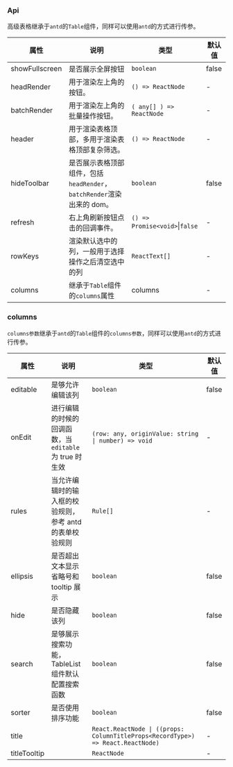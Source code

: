 ### Api

高级表格继承于`antd`的`Table`组件，同样可以使用`antd`的方式进行传参。

| 属性           | 说明                                                                  | 类型                           | 默认值 |
| -------------- | --------------------------------------------------------------------- | ------------------------------ | ------ |
| showFullscreen | 是否展示全屏按钮                                                      | `boolean`                      | false  |
| headRender     | 用于渲染左上角的按钮。                                                | `() => ReactNode`              | -      |
| batchRender    | 用于渲染左上角的批量操作按钮。                                        | `( any[] ) => ReactNode`       | -      |
| header         | 用于渲染表格顶部，多用于渲染表格顶部复杂筛选。                        | `() => ReactNode`              | -      |
| hideToolbar    | 是否展示表格顶部组件，包括`headRender`，`batchRender`渲染出来的 dom。 | `boolean`                      | false  |
| refresh        | 右上角刷新按钮点击的回调事件。                                        | `() => Promise<void>`\|`false` | -      |
| rowKeys        | 渲染默认选中的列，一般用于选择操作之后清空选中的列                    | `ReactText[]`                  | -      |
| columns        | 继承于`Table`组件的`columns`属性                                      | columns                        | -      |

### columns

`columns参数`继承于`antd`的`Table`组件的`columns参数`，同样可以使用`antd`的方式进行传参。

| 属性         | 说明                                                     | 类型                                                                             | 默认值 |
| ------------ | -------------------------------------------------------- | -------------------------------------------------------------------------------- | ------ |
| editable     | 是够允许编辑该列                                         | `boolean`                                                                        | false  |
| onEdit       | 进行编辑的时候的回调函数，当`editable`为 true 时生效     | `(row: any, originValue: string \| number) => void`                              | -      |
| rules        | 当允许编辑时的输入框的校验规则，参考 antd 的表单校验规则 | `Rule[]`                                                                         | -      |
| ellipsis     | 是否超出文本显示省略号和 tooltip 展示                    | `boolean`                                                                        | false  |
| hide         | 是否隐藏该列                                             | `boolean`                                                                        | false  |
| search       | 是够展示搜索功能，TableList 组件默认配置搜索函数         | `boolean`                                                                        | false  |
| sorter       | 是否使用排序功能                                         | `boolean`                                                                        | false  |
| title        |                                                          | `React.ReactNode \| ((props: ColumnTitleProps<RecordType>) => React.ReactNode) ` | -      |
| titleTooltip |                                                          | `ReactNode`                                                                      | -      |
